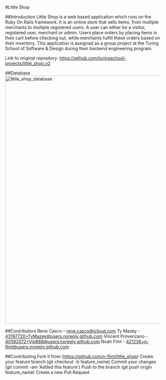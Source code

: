 #Little Shop

##Introduction
Little Shop is a web based application which runs on the Ruby On Rails framework. It is an online store that sells items, from multiple merchants to multiple registered users. A user can either be a visitor, registered user, merchant or admin. Users place orders by placing items in their cart before checking out, while merchants fulfill these orders based on their inventory. This application is assigned as a group project at the Turing School of Software & Design during their backend engineering program.

Link to original repository: https://github.com/turingschool-projects/little_shop_v2

##Database
<img width="800" alt="little_shop_database" src="https://user-images.githubusercontent.com/34421236/52988028-f2af0200-33ba-11e9-89c5-4b0f7e04291b.png">


##Contributors
Rene Casco – rene.casco@icloud.com
Ty Mazey - 43197720+TyMazey@users.noreply.github.com
Vincent Provenzano - 40582072+Vjp888@users.noreply.github.com
Noah Flint - 421236+n-flint@users.noreply.github.com

##Contributing
Fork it from (https://github.com/n-flint/little_shop)
Create your feature branch (git checkout -b feature_name)
Commit your changes (git commit -am 'Added this feature')
Push to the branch (git push origin feature_name)
Create a new Pull Request
